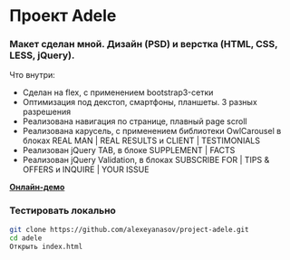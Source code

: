 # Проект Adele

### Макет сделан мной. Дизайн (PSD) и верстка (HTML, CSS, LESS, jQuery). 

Что внутри:

  - Сделан на flex, с применением bootstrap3-сетки
  - Оптимизация под декстоп, смартфоны, планшеты. 3 разных разрешения
  - Реализована навигация по странице, плавный page scroll
  - Реализована карусель, с применением библиотеки OwlCarousel в блоках REAL MAN | REAL RESULTS и CLIENT | TESTIMONIALS
  - Реализован jQuery TAB, в блоке SUPPLEMENT | FACTS
  - Реализован jQuery Validation, в блоках SUBSCRIBE FOR | TIPS & OFFERS и INQUIRE | YOUR ISSUE

[**Онлайн-демо**](https://alexeyanasov.github.io/project-adele/)


### Тестировать локально

```sh
git clone https://github.com/alexeyanasov/project-adele.git
cd adele
Открыть index.html
```
